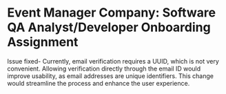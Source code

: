 # Event Manager Company: Software QA Analyst/Developer Onboarding Assignment

Issue fixed-
Currently, email verification requires a UUID, which is not very convenient. Allowing verification directly through the email ID would improve usability, as email addresses are unique identifiers. This change would streamline the process and enhance the user experience.